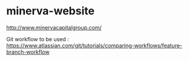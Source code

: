 # minerva-website
http://www.minervacapitalgroup.com/


Git workflow to be used : 
https://www.atlassian.com/git/tutorials/comparing-workflows/feature-branch-workflow

